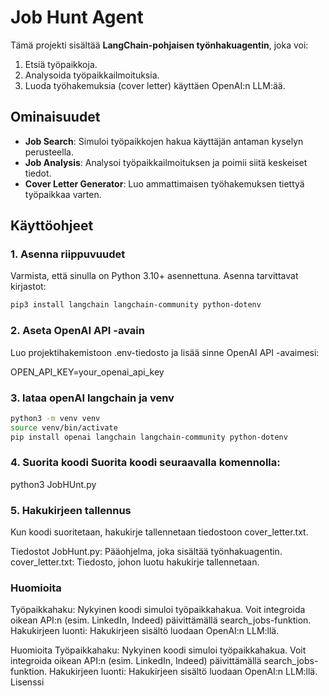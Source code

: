 # Job Hunt Agent

Tämä projekti sisältää **LangChain-pohjaisen työnhakuagentin**, joka voi:
1. Etsiä työpaikkoja.
2. Analysoida työpaikkailmoituksia.
3. Luoda työhakemuksia (cover letter) käyttäen OpenAI:n LLM:ää.

## Ominaisuudet

- **Job Search**: Simuloi työpaikkojen hakua käyttäjän antaman kyselyn perusteella.
- **Job Analysis**: Analysoi työpaikkailmoituksen ja poimii siitä keskeiset tiedot.
- **Cover Letter Generator**: Luo ammattimaisen työhakemuksen tiettyä työpaikkaa varten.

## Käyttöohjeet

### 1. Asenna riippuvuudet
Varmista, että sinulla on Python 3.10+ asennettuna. Asenna tarvittavat kirjastot:
```bash
pip3 install langchain langchain-community python-dotenv
```
### 2. Aseta OpenAI API -avain
Luo projektihakemistoon .env-tiedosto ja lisää sinne OpenAI API -avaimesi:

OPEN_API_KEY=your_openai_api_key

### 3. lataa openAI langchain ja venv
```bash
python3 -m venv venv
source venv/bin/activate
pip install openai langchain langchain-community python-dotenv
```


### 4. Suorita koodi Suorita koodi seuraavalla komennolla:

python3 JobHUnt.py

### 5. Hakukirjeen tallennus
Kun koodi suoritetaan, hakukirje tallennetaan tiedostoon cover_letter.txt.

Tiedostot
JobHunt.py: Pääohjelma, joka sisältää työnhakuagentin.
cover_letter.txt: Tiedosto, johon luotu hakukirje tallennetaan.

### Huomioita
Työpaikkahaku: Nykyinen koodi simuloi työpaikkahakua. Voit integroida oikean API:n (esim. LinkedIn, Indeed) päivittämällä search_jobs-funktion.
Hakukirjeen luonti: Hakukirjeen sisältö luodaan OpenAI:n LLM:llä.

Huomioita
Työpaikkahaku: Nykyinen koodi simuloi työpaikkahakua. Voit integroida oikean API:n (esim. LinkedIn, Indeed) päivittämällä search_jobs-funktion.
Hakukirjeen luonti: Hakukirjeen sisältö luodaan OpenAI:n LLM:llä.
Lisenssi
